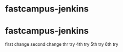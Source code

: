 # fastcampus-jenkins
# fastcampus-jenkins
first change
second change
thr try
4th try
5th try
6th try
